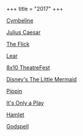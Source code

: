 +++
title = "2017"
+++

[Cymbeline](https://www.rubbercitytheatre.com/)

[Julius Caesar](https://www.rubbercitytheatre.com/)

[The Flick](http://weathervaneplayhouse.com)

[Lear](https://www.rubbercitytheatre.com/)

[8x10 TheatreFest](http://weathervaneplayhouse.com)

[Disney's The Little Mermaid](http://weathervaneplayhouse.com)

[Pippin](https://www.rubbercitytheatre.com/)

[It's Only a Play](http://weathervaneplayhouse.com)

[Hamlet](https://www.rubbercitytheatre.com/)

[Godspell](https://www.rubbercitytheatre.com/)